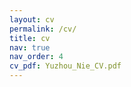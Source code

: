 ```yaml
---
layout: cv
permalink: /cv/
title: cv
nav: true
nav_order: 4
cv_pdf: Yuzhou_Nie_CV.pdf
---
```

